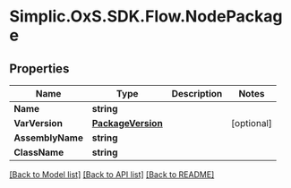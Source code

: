 # Simplic.OxS.SDK.Flow.NodePackage

## Properties

Name | Type | Description | Notes
------------ | ------------- | ------------- | -------------
**Name** | **string** |  | 
**VarVersion** | [**PackageVersion**](PackageVersion.md) |  | [optional] 
**AssemblyName** | **string** |  | 
**ClassName** | **string** |  | 

[[Back to Model list]](../README.md#documentation-for-models) [[Back to API list]](../README.md#documentation-for-api-endpoints) [[Back to README]](../README.md)

